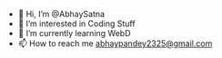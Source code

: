 - 👋 Hi, I’m @AbhaySatna
- 👀 I’m interested in Coding Stuff
- 🌱 I’m currently learning WebD 
- 📫 How to reach me abhaypandey2325@gmail.com

<!---
AbhaySatna/AbhaySatna is a ✨ special ✨ repository because its `README.md` (this file) appears on your GitHub profile.
You can click the Preview link to take a look at your changes.
--->
